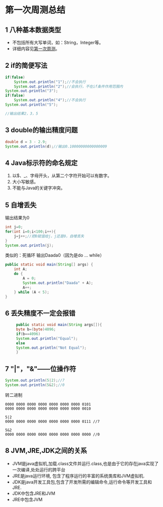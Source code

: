 # 第一次周测总结

## 1 八种基本数据类型

- 不包括所有大写单词，如：String，Integer等。
- 详细内容见[第一次周测](../../html/第一次周测.html)。

## 2 if的简便写法

```java
if(false)
    System.out.println("1");//不会执行
    System.out.println("2");//会执行，不在if条件作用范围内
System.out.println("3");
if(false)
    System.out.println("4");//不会执行
System.out.println("5");

//输出结果2，3，5
```

## 3 double的输出精度问题

```java
double d = 3 - 2.9;
System.out.println(d);//输出0.10000000000000009
```

## 4 Java标示符的命名规定

1. 以$、_、字母开头，从第二个字符开始可以有数字。
2. 大小写敏感。
3. 不能与Java的关键字冲突。

## 5 自增丢失

输出结果为0

```java
int j=0;
for(int i=0;i<100;i++){
    j=j++;//把0赋值给j，j还是0，自增丢失
}
System.out.println(j);
```

类似的：死循环 输出Daada0（因为是do ... while）

```java
public static void main(String[] args) {
    int A;
    do {
        A = 0;
        System.out.println("Daada" + A);
        A++;
    } while (A < 5);
}
```

## 6 丢失精度不一定会报错

```java
     public static void main(String args[]){
     byte b=(byte)4096;
     if(b==4096) 
     System.out.println("Equal");
     else 
     System.out.println("Not Equal");
     }
```

## 7 "|"，"&"——位操作符

```java
System.out.println(5|2);//7
System.out.println(5&2);//0
```

转二进制

    0000 0000 0000 0000 0000 0000 0000 0101
    0000 0000 0000 0000 0000 0000 0000 0010
    
    5|2
    0000 0000 0000 0000 0000 0000 0000 0111 //7
    
    5&2
    0000 0000 0000 0000 0000 0000 0000 0000 //0

## 8 JVM,JRE,JDK之间的关系

- JVM是java虚拟机,加载.class文件并运行.class,也是由于它的存在java实现了一次编译,处处运行的跨平台
- JRE是java运行环境, 包含了程序运行的丰富的系统类库和JVM虚拟机.
- JDK是java开发工具包,包含了开发所需的编辑命令,运行命令等开发工具和JRE.
- JDK中包含JRE和JVM
- JRE中包含JVM


